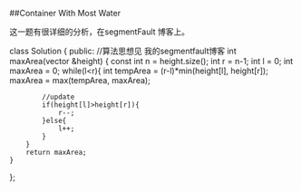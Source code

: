 ##Container With Most Water    

这一题有很详细的分析，在segmentFault 博客上。


class Solution {
public:
    //算法思想见 我的segmentfault博客
    int maxArea(vector<int> &height) {
        const int n = height.size();
        int r = n-1;
        int l = 0;
        int maxArea = 0;
        while(l<r){
            int tempArea = (r-l)*min(height[l], height[r]);
            maxArea = max(tempArea, maxArea);
            
            //update
            if(height[l]>height[r]){
                r--;
            }else{
                l++;
            }
        }
        return maxArea;
    }
};


